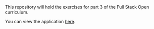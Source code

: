 This repository will hold the exercises for part 3 of the Full Stack Open curriculum.

You can view the application [here](https://serene-retreat-74102.herokuapp.com/).
